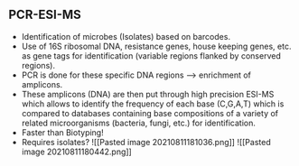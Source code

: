 ## PCR-ESI-MS
- Identification of microbes (Isolates) based on barcodes.
- Use of 16S ribosomal DNA, resistance genes, house keeping genes, etc. as gene tags for identification (variable regions flanked by conserved regions). 
- PCR is done for these specific DNA regions --> enrichment of amplicons. 
- These amplicons (DNA) are then put through high precision ESI-MS which allows to identify the frequency of each base (C,G,A,T) which is compared to databases containing base compositions of a variety of related microorganisms (bacteria, fungi, etc.) for identification.
- Faster than Biotyping!
- Requires isolates?
![[Pasted image 20210811181036.png]] 
![[Pasted image 20210811180442.png]]